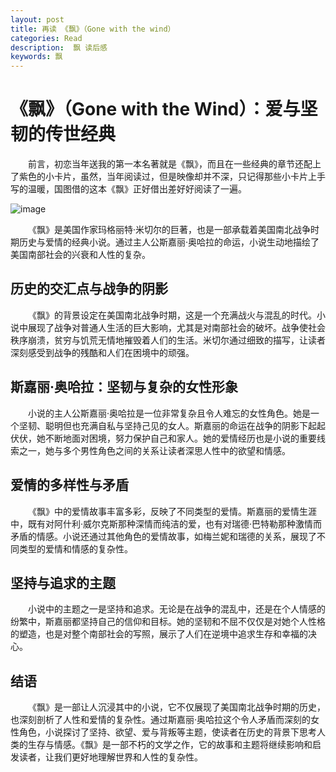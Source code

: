```yaml
---
layout: post
title: 再读 《飘》（Gone with the wind）
categories: Read
description:  飘 读后感
keywords: 飘
---
```


# 《飘》（Gone with the Wind）：爱与坚韧的传世经典

&emsp;&emsp;前言，初恋当年送我的第一本名著就是《飘》，而且在一些经典的章节还配上了紫色的小卡片，虽然，当年阅读过，但是映像却并不深，只记得那些小卡片上手写的温暖，国图借的这本《飘》正好借出差好好阅读了一遍。

![image](https://github.com/weakchen007/aiwv.github.io/assets/58799395/5e3ed797-b4cb-4ea2-8b6d-3fad914d54c5)

&emsp;&emsp;《飘》是美国作家玛格丽特·米切尔的巨著，也是一部承载着美国南北战争时期历史与爱情的经典小说。通过主人公斯嘉丽·奥哈拉的命运，小说生动地描绘了美国南部社会的兴衰和人性的复杂。

## 历史的交汇点与战争的阴影

&emsp;&emsp;《飘》的背景设定在美国南北战争时期，这是一个充满战火与混乱的时代。小说中展现了战争对普通人生活的巨大影响，尤其是对南部社会的破坏。战争使社会秩序崩溃，贫穷与饥荒无情地摧毁着人们的生活。米切尔通过细致的描写，让读者深刻感受到战争的残酷和人们在困境中的顽强。

## 斯嘉丽·奥哈拉：坚韧与复杂的女性形象

&emsp;&emsp;小说的主人公斯嘉丽·奥哈拉是一位非常复杂且令人难忘的女性角色。她是一个坚韧、聪明但也充满自私与坚持己见的女人。斯嘉丽的命运在战争的阴影下起起伏伏，她不断地面对困境，努力保护自己和家人。她的爱情经历也是小说的重要线索之一，她与多个男性角色之间的关系让读者深思人性中的欲望和情感。

## 爱情的多样性与矛盾

&emsp;&emsp;《飘》中的爱情故事丰富多彩，反映了不同类型的爱情。斯嘉丽的爱情生涯中，既有对阿什利·威尔克斯那种深情而纯洁的爱，也有对瑞德·巴特勒那种激情而矛盾的情感。小说还通过其他角色的爱情故事，如梅兰妮和瑞德的关系，展现了不同类型的爱情和情感的复杂性。

## 坚持与追求的主题

&emsp;&emsp;小说中的主题之一是坚持和追求。无论是在战争的混乱中，还是在个人情感的纷繁中，斯嘉丽都坚持自己的信仰和目标。她的坚韧和不屈不仅仅是对她个人性格的塑造，也是对整个南部社会的写照，展示了人们在逆境中追求生存和幸福的决心。

## 结语

&emsp;&emsp;《飘》是一部让人沉浸其中的小说，它不仅展现了美国南北战争时期的历史，也深刻剖析了人性和爱情的复杂性。通过斯嘉丽·奥哈拉这个令人矛盾而深刻的女性角色，小说探讨了坚持、欲望、爱与背叛等主题，使读者在历史的背景下思考人类的生存与情感。《飘》是一部不朽的文学之作，它的故事和主题将继续影响和启发读者，让我们更好地理解世界和人性的复杂性。


